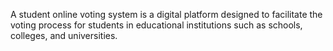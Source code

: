 A student online voting system is a 
digital platform designed to facilitate 
the voting process for students in 
educational institutions such as 
schools, colleges, and universities.
